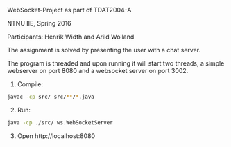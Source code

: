 WebSocket-Project as part of  TDAT2004-A

NTNU IIE, Spring 2016

Participants: Henrik Width and Arild Wolland

The assignment is solved by presenting the user with a chat server.

The program is threaded and upon running it will start two threads, a simple webserver on port 8080 and a websocket server on port 3002.

1. Compile:
```sh
javac -cp src/ src/**/*.java
```

2. Run:
```sh
java -cp ./src/ ws.WebSocketServer
```

3. Open http://localhost:8080
